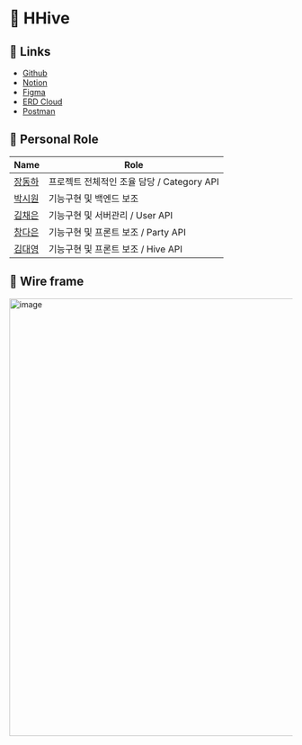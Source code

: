 # 🐝 HHive

## 🐝 Links
- [Github](https://github.com/H-Hive/HHive)
- [Notion](https://www.notion.so/HHive-56f9924035a34b94ae3b5e4ec4d1421a)
- [Figma](https://www.figma.com/file/JFhNAGxwSTJAg6lnOlDXXX/HHive-team-library?type=design&node-id=0-1&mode=design&t=1EqS5JfMFRVOKFT9-0)
- [ERD Cloud](https://www.erdcloud.com/d/Q8Cx34o4oEutuhB52)
- [Postman](https://universal-comet-344748.postman.co/workspace/Team-Workspace~c43626f4-d8a8-4e3f-8689-03585237ebc7/collection/31674523-d80de786-5160-4f5d-9677-b58e70e79f1b?action=share&creator=31348504)

## 🐝 Personal Role
| Name | Role                                |
|------|-------------------------------------|
| [장동하](https://github.com/wkdehdgk159) | 프로젝트 전체적인 조율 담당 / Category API      |
| [박시원](https://github.com/mixedtape) | 기능구현 및 백엔드 보조 | Notification API         |
| [김채은](https://github.com/EUNCHAEv1006) | 기능구현 및 서버관리 / User API        |
| [창다은](https://github.com/de123456sdf) | 기능구현 및 프론트 보조 / Party API          |
| [김대영](https://github.com/kdy9960) | 기능구현 및 프론트 보조 / Hive API               |

## 🐝 Wire frame
<img width="779" alt="image" src="![Untitled](https://prod-files-secure.s3.us-west-2.amazonaws.com/83c75a39-3aba-4ba4-a792-7aefe4b07895/ff4116b7-34c2-4466-8f41-3ba4b7a3e40a/Untitled.png)">


